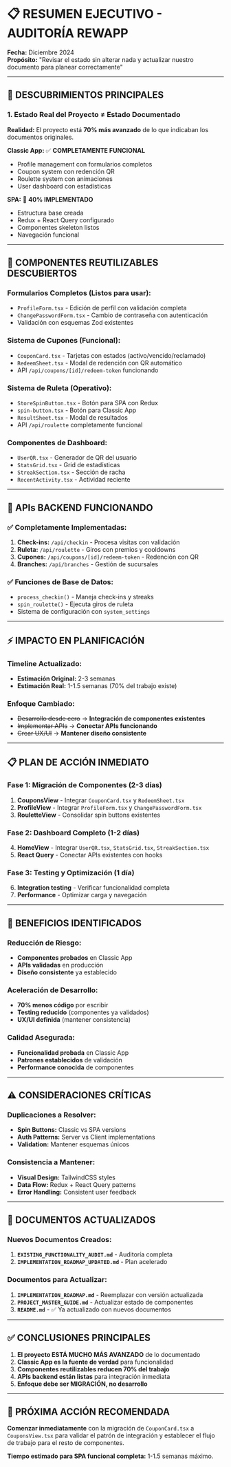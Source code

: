 # 📋 RESUMEN EJECUTIVO - AUDITORÍA REWAPP

**Fecha:** Diciembre 2024  
**Propósito:** "Revisar el estado sin alterar nada y actualizar nuestro documento para planear correctamente"

---

## 🎯 DESCUBRIMIENTOS PRINCIPALES

### **1. Estado Real del Proyecto ≠ Estado Documentado**
**Realidad:** El proyecto está **70% más avanzado** de lo que indicaban los documentos originales.

**Classic App:** ✅ **COMPLETAMENTE FUNCIONAL**
- Profile management con formularios completos
- Coupon system con redención QR  
- Roulette system con animaciones
- User dashboard con estadísticas

**SPA:** 🔄 **40% IMPLEMENTADO**
- Estructura base creada
- Redux + React Query configurado
- Componentes skeleton listos
- Navegación funcional

---

## 🧩 COMPONENTES REUTILIZABLES DESCUBIERTOS

### **Formularios Completos (Listos para usar):**
- `ProfileForm.tsx` - Edición de perfil con validación completa
- `ChangePasswordForm.tsx` - Cambio de contraseña con autenticación
- Validación con esquemas Zod existentes

### **Sistema de Cupones (Funcional):**
- `CouponCard.tsx` - Tarjetas con estados (activo/vencido/reclamado)
- `RedeemSheet.tsx` - Modal de redención con QR automático
- API `/api/coupons/[id]/redeem-token` funcionando

### **Sistema de Ruleta (Operativo):**
- `StoreSpinButton.tsx` - Botón para SPA con Redux
- `spin-button.tsx` - Botón para Classic App
- `ResultSheet.tsx` - Modal de resultados
- API `/api/roulette` completamente funcional

### **Componentes de Dashboard:**
- `UserQR.tsx` - Generador de QR del usuario
- `StatsGrid.tsx` - Grid de estadísticas
- `StreakSection.tsx` - Sección de racha
- `RecentActivity.tsx` - Actividad reciente

---

## 🔌 APIs BACKEND FUNCIONANDO

### **✅ Completamente Implementadas:**
1. **Check-ins:** `/api/checkin` - Procesa visitas con validación
2. **Ruleta:** `/api/roulette` - Giros con premios y cooldowns
3. **Cupones:** `/api/coupons/[id]/redeem-token` - Redención con QR
4. **Branches:** `/api/branches` - Gestión de sucursales

### **✅ Funciones de Base de Datos:**
- `process_checkin()` - Maneja check-ins y streaks
- `spin_roulette()` - Ejecuta giros de ruleta
- Sistema de configuración con `system_settings`

---

## ⚡ IMPACTO EN PLANIFICACIÓN

### **Timeline Actualizado:**
- **Estimación Original:** 2-3 semanas
- **Estimación Real:** 1-1.5 semanas (70% del trabajo existe)

### **Enfoque Cambiado:**
- ~~Desarrollo desde cero~~ → **Integración de componentes existentes**
- ~~Implementar APIs~~ → **Conectar APIs funcionando**
- ~~Crear UX/UI~~ → **Mantener diseño consistente**

---

## 📋 PLAN DE ACCIÓN INMEDIATO

### **Fase 1: Migración de Componentes (2-3 días)**
1. **CouponsView** - Integrar `CouponCard.tsx` y `RedeemSheet.tsx`
2. **ProfileView** - Integrar `ProfileForm.tsx` y `ChangePasswordForm.tsx`  
3. **RouletteView** - Consolidar spin buttons existentes

### **Fase 2: Dashboard Completo (1-2 días)**
4. **HomeView** - Integrar `UserQR.tsx`, `StatsGrid.tsx`, `StreakSection.tsx`
5. **React Query** - Conectar APIs existentes con hooks

### **Fase 3: Testing y Optimización (1 día)**
6. **Integration testing** - Verificar funcionalidad completa
7. **Performance** - Optimizar carga y navegación

---

## 🎯 BENEFICIOS IDENTIFICADOS

### **Reducción de Riesgo:**
- **Componentes probados** en Classic App
- **APIs validadas** en producción
- **Diseño consistente** ya establecido

### **Aceleración de Desarrollo:**
- **70% menos código** por escribir
- **Testing reducido** (componentes ya validados)
- **UX/UI definida** (mantener consistencia)

### **Calidad Asegurada:**
- **Funcionalidad probada** en Classic App
- **Patrones establecidos** de validación
- **Performance conocida** de componentes

---

## ⚠️ CONSIDERACIONES CRÍTICAS

### **Duplicaciones a Resolver:**
- **Spin Buttons:** Classic vs SPA versions
- **Auth Patterns:** Server vs Client implementations
- **Validation:** Mantener esquemas únicos

### **Consistencia a Mantener:**
- **Visual Design:** TailwindCSS styles
- **Data Flow:** Redux + React Query patterns
- **Error Handling:** Consistent user feedback

---

## 🔄 DOCUMENTOS ACTUALIZADOS

### **Nuevos Documentos Creados:**
1. **`EXISTING_FUNCTIONALITY_AUDIT.md`** - Auditoría completa
2. **`IMPLEMENTATION_ROADMAP_UPDATED.md`** - Plan acelerado

### **Documentos para Actualizar:**
1. **`IMPLEMENTATION_ROADMAP.md`** - Reemplazar con versión actualizada
2. **`PROJECT_MASTER_GUIDE.md`** - Actualizar estado de componentes
3. **`README.md`** - ✅ Ya actualizado con nuevos documentos

---

## ✅ CONCLUSIONES PRINCIPALES

1. **El proyecto ESTÁ MUCHO MÁS AVANZADO** de lo documentado
2. **Classic App es la fuente de verdad** para funcionalidad
3. **Componentes reutilizables reducen 70% del trabajo**
4. **APIs backend están listas** para integración inmediata
5. **Enfoque debe ser MIGRACIÓN, no desarrollo**

---

## 🚀 PRÓXIMA ACCIÓN RECOMENDADA

**Comenzar inmediatamente** con la migración de `CouponCard.tsx` a `CouponsView.tsx` para validar el patrón de integración y establecer el flujo de trabajo para el resto de componentes.

**Tiempo estimado para SPA funcional completa:** 1-1.5 semanas máximo.
